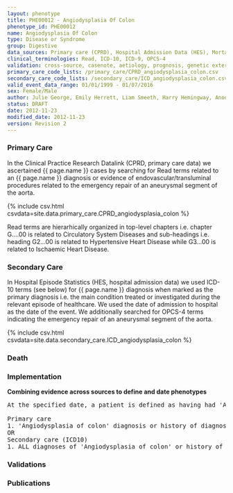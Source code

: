```yaml
---
layout: phenotype
title: PHE00012 - Angiodysplasia Of Colon
phenotype_id: PHE00012
name: Angiodysplasia Of Colon
type: Disease or Syndrome
group: Digestive
data_sources: Primary care (CPRD), Hospital Admission Data (HES), Mortality Data (ONS)
clinical_terminologies: Read, ICD-10, ICD-9, OPCS-4
validation: cross-source, casenote, aetiology, prognosis, genetic external
primary_care_code_lists: /primary_care/CPRD_angiodysplasia_colon.csv
secondary_care_code_lists: /secondary_care/ICD_angiodysplasia_colon.csv
valid_event_data_range: 01/01/1999 - 01/07/2016
sex: Female/Male
author: Julie George, Emily Herrett, Liam Smeeth, Harry Hemingway, Anoop Shah, Spiros Denaxas
status: DRAFT
date: 2012-11-23
modified_date: 2012-11-23
version: Revision 2
---
```


### Primary Care

In the Clinical Practice Research Datalink (CPRD, primary care data) we ascertained {{ page.name }} cases by searching for Read terms related to an {{ page.name }} diagnosis or evidence of endovascular/transluminal procedures related to the emergency repair of an aneurysmal segment of the aorta.

{% include csv.html csvdata=site.data.primary_care.CPRD_angiodysplasia_colon %}

Read terms are hierarhically organized in top-level chapters i.e. chapter G....00 is related to Circulatory System Diseases and sub-headings i.e. heading G2...00 is related to Hypertensive Heart Disease while G3...00 is related to Ischaemic Heart Disease.

### Secondary Care

In Hospital Episode Statistics (HES, hospital admission data) we used ICD-10 terms (see below) for {{ page.name }} diagnosis when marked as the primary diagnosis i.e. the main condition treated or investigated during the relevant episode of healthcare. We used the date of admission to hospital as the date of the event. We additionally searched for OPCS-4 terms indicating the emergency repair of an aneurysmal segment of the aorta.

{% include csv.html csvdata=site.data.secondary_care.ICD_angiodysplasia_colon %}


### Death

### Implementation

**Combining evidence across sources to define and date phenotypes**

<pre>
At the specified date, a patient is defined as having had 'Angiodysplasia of colon' IF they meet the criteria for any of the following on or before the specified date. The earliest date on which the individual meets any of the following criteria on or before the specified date is defined as the first event date:

Primary care
1. 'Angiodysplasia of colon' diagnosis or history of diagnosis during a consultation 
OR
Secondary care (ICD10)
1. ALL diagnoses of 'Angiodysplasia of colon' or history of diagnosis during a hospitalization
</pre>

### Validations

### Publications

